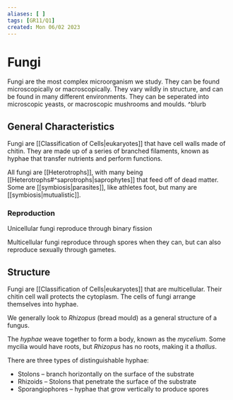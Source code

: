 ```yaml
---
aliases: [ ]
tags: [GR11/Q1]
created: Mon 06/02 2023
---
```

# Fungi
Fungi are the most complex microorganism we study. They can be found microscopically or macroscopically. They vary wildly in structure, and can be found in many different environments. They can be seperated into microscopic yeasts, or macroscopic mushrooms and moulds. ^blurb

## General Characteristics
Fungi are [[Classification of Cells|eukaryotes]] that have cell walls made of chitin. They are made up of a series of branched filaments, known as hyphae that transfer nutrients and perform functions. 

All fungi are [[Heterotrophs]], with many being [[Heterotrophs#^saprotrophs|saprophytes]] that feed off of dead matter. Some are [[symbiosis|parasites]], like athletes foot, but many are [[symbiosis|mutualistic]]. 

### Reproduction
Unicellular fungi reproduce through binary fission

Multicellular fungi reproduce through spores when they can, but can also reproduce sexually through gametes. 

## Structure
Fungi are [[Classification of Cells|eukaryotes]] that are multicellular. Their chitin cell wall protects the cytoplasm. The cells of fungi arrange themselves into hyphae. 

We generally look to *Rhizopus* (bread mould) as a general structure of a fungus. 

The *hyphae* weave together to form a body, known as the *mycelium*. Some mycilia would have roots, but *Rhizopus* has no roots, making it a *thallus*. 

There are three types of distinguishable hyphae:
- Stolons – branch horizontally on the surface of the substrate
- Rhizoids – Stolons that penetrate the surface of the substrate
- Sporangiophores – hyphae that grow vertically to produce spores
